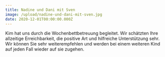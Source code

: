 ```yaml
---
title: Nadine und Dani mit Sven
image: /upload/nadine-und-dani-mit-sven.jpg
date: 2020-12-01T00:00:00.000Z
---
```

Kim hat uns durch die Wochenbettbetreuung begleitet. Wir schätzten Ihre allzeitige Erreichbarkeit, die positive Art und hilfreiche Unterstützung sehr. Wir können Sie sehr weiterempfehlen und werden bei einem weiteren Kind auf jeden Fall wieder auf sie zugehen.